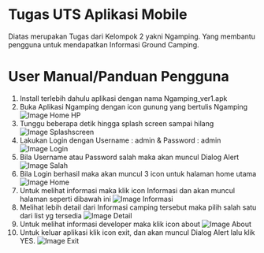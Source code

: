 # Tugas UTS Aplikasi Mobile
Diatas merupakan Tugas dari Kelompok 2 yakni Ngamping. Yang membantu pengguna untuk mendapatkan Informasi Ground Camping.

# User Manual/Panduan Pengguna
1. Install terlebih dahulu aplikasi dengan nama Ngamping_ver1.apk
2. Buka Aplikasi Ngamping dengan icon gunung yang bertulis Ngamping
![Image Home HP](https://raw.githubusercontent.com/idhamozi/Mobile_Apps/master/ss/WhatsApp%20Image%202019-10-21%20at%2017.23.28.jpeg?token=ALUFUWIOUSJRIVXR6ZADHY25VWD7Q)
3. Tunggu beberapa detik hingga splash screen sampai hilang
![Image Splashscreen](https://raw.githubusercontent.com/idhamozi/Mobile_Apps/master/ss/WhatsApp%20Image%202019-10-15%20at%2018.51.20%20(6).jpeg?token=ALUFUWPDDQ2MHQZXIJMESR25VWDPE)
4. Lakukan Login dengan Username : admin & Password : admin
![Image Login](https://raw.githubusercontent.com/idhamozi/Mobile_Apps/master/ss/WhatsApp%20Image%202019-10-15%20at%2018.51.20%20(5).jpeg?token=ALUFUWJNBUZS2XSKYSZPHF25VWEOQ)
5. Bila Username atau Password salah maka akan muncul Dialog Alert
![Image Salah](https://raw.githubusercontent.com/idhamozi/Mobile_Apps/master/ss/WhatsApp%20Image%202019-10-15%20at%2018.51.20%20(4).jpeg?token=ALUFUWPUGSRAXRG3UD3KKOK5VWEOE)
6. Bila Login berhasil maka akan muncul 3 icon untuk halaman home utama
![Image Home](https://raw.githubusercontent.com/idhamozi/Mobile_Apps/master/ss/WhatsApp%20Image%202019-10-15%20at%2018.51.20%20(3).jpeg?token=ALUFUWL2HWBNQHAOCKQHARS5VWEN4)
7. Untuk melihat informasi maka klik icon Informasi dan akan muncul halaman seperti dibawah ini
![Image Informasi](https://raw.githubusercontent.com/idhamozi/Mobile_Apps/master/ss/WhatsApp%20Image%202019-10-15%20at%2018.51.20%20(2).jpeg?token=ALUFUWL4WNNDG7JP7F3OSC25VWENS)
8. Melihat lebih detail dari Informasi camping tersebut maka pilih salah satu dari list yg tersedia
![Image Detail](https://raw.githubusercontent.com/idhamozi/Mobile_Apps/master/ss/WhatsApp%20Image%202019-10-15%20at%2018.51.20%20(1).jpeg?token=ALUFUWOQMPFZ5GC5VVAMKDC5VWENG)
9. Untuk melihat informasi developer maka klik icon about
![Image About](https://raw.githubusercontent.com/idhamozi/Mobile_Apps/master/ss/WhatsApp%20Image%202019-10-20%20at%2014.23.27.jpeg?token=ALUFUWINDKIBDJJPDIPDTYK5VWFDG)
10. Untuk keluar aplikasi klik icon exit, dan akan muncul Dialog Alert lalu klik YES.
![Image Exit](https://raw.githubusercontent.com/idhamozi/Mobile_Apps/master/ss/WhatsApp%20Image%202019-10-15%20at%2018.51.20.jpeg?token=ALUFUWMM5Y6MEKCLRHO4BPS5VWFC6)
